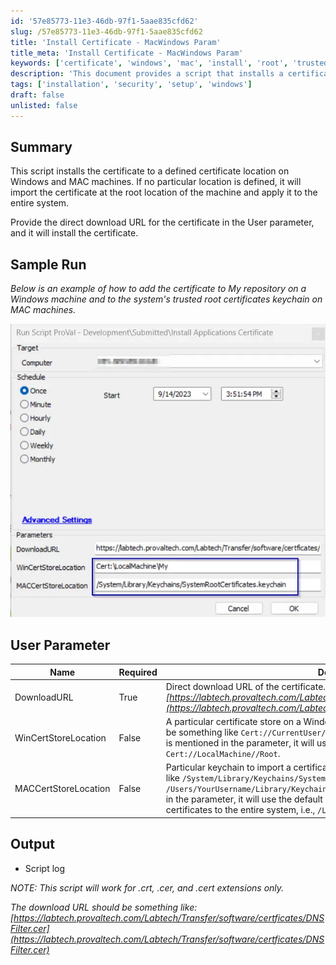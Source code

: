 ```yaml
---
id: '57e85773-11e3-46db-97f1-5aae835cfd62'
slug: /57e85773-11e3-46db-97f1-5aae835cfd62
title: 'Install Certificate - MacWindows Param'
title_meta: 'Install Certificate - MacWindows Param'
keywords: ['certificate', 'windows', 'mac', 'install', 'root', 'trusted', 'keychain', 'location']
description: 'This document provides a script that installs a certificate to a specified location on Windows and MAC machines. It explains how to use the User parameter to provide a direct download URL for the certificate and details the sample run for both environments.'
tags: ['installation', 'security', 'setup', 'windows']
draft: false
unlisted: false
---
```


## Summary

This script installs the certificate to a defined certificate location on Windows and MAC machines. If no particular location is defined, it will import the certificate at the root location of the machine and apply it to the entire system.

Provide the direct download URL for the certificate in the User parameter, and it will install the certificate.

## Sample Run

*Below is an example of how to add the certificate to My repository on a Windows machine and to the system's trusted root certificates keychain on MAC machines.*

![Sample Run](../../../static/img/docs/57e85773-11e3-46db-97f1-5aae835cfd62/image_1.webp)

## User Parameter

| Name                   | Required | Description                                                                                                                                                                                                                                   |
|------------------------|----------|-----------------------------------------------------------------------------------------------------------------------------------------------------------------------------------------------------------------------------------------------|
| DownloadURL            | True     | Direct download URL of the certificate. *Something like this:*  <em>[https://labtech.provaltech.com/Labtech/Transfer/software/certficates/DNSFilter.cer](https://labtech.provaltech.com/Labtech/Transfer/software/certficates/DNSFilter.cer)</em> |
| WinCertStoreLocation   | False    | A particular certificate store on a Windows system to import the certificate. It could be something like `Cert://CurrentUser//Root`, `Cert://LocalMachine//My`, etc. If nothing is mentioned in the parameter, it will use the default store location, i.e., `Cert://LocalMachine//Root`. |
| MACCertStoreLocation   | False    | Particular keychain to import a certificate on a MAC machine. It could be something like `/System/Library/Keychains/SystemRootCertificates.keychain`, `/Users/YourUsername/Library/Keychains/login.keychain`, etc. If nothing is mentioned in the parameter, it will use the default system-wide keychain, applying trusted root certificates to the entire system, i.e., `/Library/Keychains/System.keychain`. |

## Output

- Script log

*NOTE: This script will work for .crt, .cer, and .cert extensions only.*

*The download URL should be something like:*  
*[https://labtech.provaltech.com/Labtech/Transfer/software/certficates/DNSFilter.cer](https://labtech.provaltech.com/Labtech/Transfer/software/certficates/DNSFilter.cer)*
